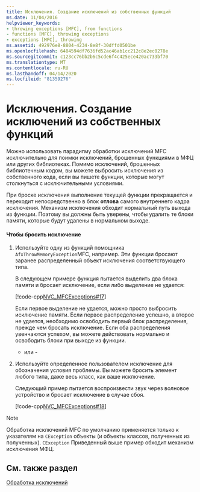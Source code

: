 ```yaml
---
title: Исключения. Создание исключений из собственных функций
ms.date: 11/04/2016
helpviewer_keywords:
- throwing exceptions [MFC], from functions
- functions [MFC], throwing exceptions
- exceptions [MFC], throwing
ms.assetid: 492976e8-8804-4234-8e8f-30dffd0501be
ms.openlocfilehash: 6484594df7636fd52ac46ab1cc212c8e2ec0278e
ms.sourcegitcommit: c123cc76bb2b6c5cde6f4c425ece420ac733bf70
ms.translationtype: MT
ms.contentlocale: ru-RU
ms.lasthandoff: 04/14/2020
ms.locfileid: "81359276"
---
```

# <a name="exceptions-throwing-exceptions-from-your-own-functions"></a>Исключения. Создание исключений из собственных функций

Можно использовать парадигму обработки исключений MFC исключительно для поимки исключений, брошенных функциями в МФЦ или других библиотеках. Помимо исключений, брошенных библиотечным кодом, вы можете выбросить исключения из собственного кода, если вы пишете функции, которые могут столкнуться с исключительными условиями.

При броске исключения выполнение текущей функции прекращается и переходит непосредственно в блок **отлова** самого внутреннего кадра исключения. Механизм исключения обходит нормальный путь выхода из функции. Поэтому вы должны быть уверены, чтобы удалить те блоки памяти, которые будут удалены в нормальном выходе.

#### <a name="to-throw-an-exception"></a>Чтобы бросить исключение

1. Используйте одну из функций помощника `AfxThrowMemoryException`MFC, например. Эти функции бросают заранее распределенный объект исключения соответствующего типа.

   В следующем примере функция пытается выделить два блока памяти и бросает исключение, если либо выделение не удается:

   [!code-cpp[NVC_MFCExceptions#17](../mfc/codesnippet/cpp/exceptions-throwing-exceptions-from-your-own-functions_1.cpp)]

   Если первое выделение не удается, можно просто выбросить исключение памяти. Если первое распределение успешно, а второе не удается, необходимо освободить первый блок распределения, прежде чем бросать исключение. Если оба распределения увенчаются успехом, вы можете действовать нормально и освободить блоки при выходе из функции.

     - или -

1. Используйте определенное пользователем исключение для обозначения условия проблемы. Вы можете бросить элемент любого типа, даже весь класс, как ваше исключение.

   Следующий пример пытается воспроизвести звук через волновое устройство и бросает исключение в случае сбоя.

   [!code-cpp[NVC_MFCExceptions#18](../mfc/codesnippet/cpp/exceptions-throwing-exceptions-from-your-own-functions_2.cpp)]

> [!NOTE]
> Обработка исключений MFC по умолчанию применяется только к указателям на `CException` объекты (и объекты классов, полученных из полученных). `CException` Приведенный выше пример обходит механизм исключения МФЦ.

## <a name="see-also"></a>См. также раздел

[Обработка исключений](../mfc/exception-handling-in-mfc.md)
